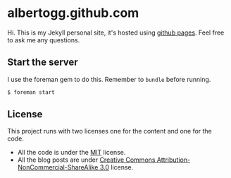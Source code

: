 # albertogg.github.com

Hi. This is my Jekyll personal site, it's hosted using [github pages][pages]. Feel free to ask me any questions.

## Start the server

I use the foreman gem to do this. Remember to `bundle` before running.

```sh
$ foreman start
```

## License

This project runs with two licenses one for the content and one for the code.

- All the code is under the [MIT][mit] license.
- All the blog posts are under [Creative Commons Attribution-NonCommercial-ShareAlike 3.0][cc] license.

[pages]: http://pages.github.com/
[mit]: http://choosealicense.com/licenses/mit/
[cc]: http://creativecommons.org/licenses/by-nc-sa/3.0/legalcode
